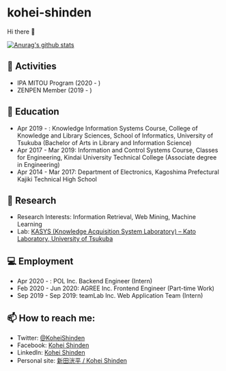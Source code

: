 # kohei-shinden 

Hi there 👋

[![Anurag's github stats](https://github-readme-stats.vercel.app/api?username=kohei-shinden&count_private=true&show_icons=true)](https://github.com/anuraghazra/github-readme-stats)

## 🔭 Activities
- IPA MITOU Program (2020 - )
- ZENPEN Member (2019 - )

## 🌱 Education

- Apr 2019 - : Knowledge Information Systems Course, College of Knowledge and Library Sciences, School of Informatics, University of Tsukuba (Bachelor of Arts in Library and Information Science)
- Apr 2017 - Mar 2019: Information and Control Systems Course, Classes for Engineering, Kindai University Technical College (Associate degree in Engineering) 
- Apr 2014 - Mar 2017: Department of Electronics, Kagoshima Prefectural Kajiki Technical High School 

## 🧪 Research

- Research Interests: Information Retrieval, Web Mining, Machine Learning
- Lab: [KASYS (Knowledge Acquisition System Laboratory) – Kato Laboratory, University of Tsukuba](https://kasys.slis.tsukuba.ac.jp/en/)

## 💻 Employment

- Apr 2020 - : POL Inc. Backend Engineer (Intern)
- Feb 2020 - Jun 2020: AGREE Inc. Frontend Engineer (Part-time Work)
-  Sep 2019 - Sep 2019: teamLab Inc. Web Application Team (Intern) 

## 📫 How to reach me:
- Twitter: [@KoheiShinden](https://twitter.com/KoheiShinden)
- Facebook: [Kohei Shinden](https://www.facebook.com/kohei.shinden)
- LinkedIn: [Kohei Shinden](https://www.linkedin.com/in/koheishinden/?locale=en_US)
- Personal site: [新田洸平 / Kohei Shinden](https://sites.google.com/klis.tsukuba.ac.jp/koheishinden/english?authuser=0)
